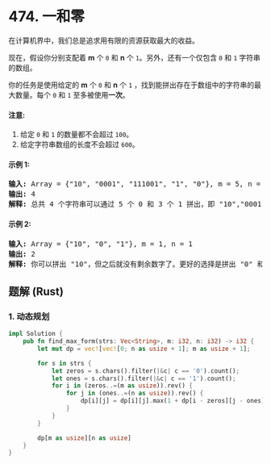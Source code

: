# 474. 一和零
在计算机界中，我们总是追求用有限的资源获取最大的收益。

现在，假设你分别支配着 **m** 个 `0` 和 **n** 个 `1`。另外，还有一个仅包含 `0` 和 `1` 字符串的数组。

你的任务是使用给定的 **m** 个 `0` 和 **n** 个 `1` ，找到能拼出存在于数组中的字符串的最大数量。每个 `0` 和 `1` 至多被使用**一次**。

#### 注意:
1. 给定 `0` 和 `1` 的数量都不会超过 `100`。
2. 给定字符串数组的长度不会超过 `600`。

#### 示例 1:
<pre>
<strong>输入:</strong> Array = {"10", "0001", "111001", "1", "0"}, m = 5, n = 3
<strong>输出:</strong> 4
<strong>解释:</strong> 总共 4 个字符串可以通过 5 个 0 和 3 个 1 拼出，即 "10","0001","1","0" 。
</pre>

#### 示例 2:
<pre>
<strong>输入:</strong> Array = {"10", "0", "1"}, m = 1, n = 1
<strong>输出:</strong> 2
<strong>解释:</strong> 你可以拼出 "10"，但之后就没有剩余数字了。更好的选择是拼出 "0" 和 "1" 。
</pre>

## 题解 (Rust)

### 1. 动态规划
```Rust
impl Solution {
    pub fn find_max_form(strs: Vec<String>, m: i32, n: i32) -> i32 {
        let mut dp = vec![vec![0; n as usize + 1]; m as usize + 1];

        for s in strs {
            let zeros = s.chars().filter(|&c| c == '0').count();
            let ones = s.chars().filter(|&c| c == '1').count();
            for i in (zeros..=(m as usize)).rev() {
                for j in (ones..=(n as usize)).rev() {
                    dp[i][j] = dp[i][j].max(1 + dp[i - zeros][j - ones]);
                }
            }
        }

        dp[m as usize][n as usize]
    }
}
```
